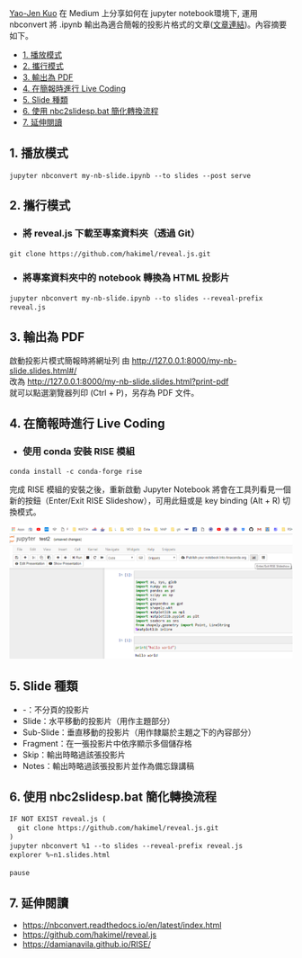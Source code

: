  [Yao-Jen Kuo](https://medium.com/@tonykuoyj) 在 Medium 上分享如何在 jupyter notebook環境下, 運用 nbconvert 將 .ipynb 輸出為適合簡報的投影片格式的文章([文章連結](https://medium.com/pyradise/jupyter-notebook-tricks-slideshows-a057a39c0a23))。內容摘要如下。


- [1. 播放模式](#1-%E6%92%AD%E6%94%BE%E6%A8%A1%E5%BC%8F)
- [2. 攜行模式](#2-%E6%94%9C%E8%A1%8C%E6%A8%A1%E5%BC%8F)
- [3. 輸出為 PDF](#3-%E8%BC%B8%E5%87%BA%E7%82%BA-pdf)
- [4. 在簡報時進行 Live Coding](#4-%E5%9C%A8%E7%B0%A1%E5%A0%B1%E6%99%82%E9%80%B2%E8%A1%8C-live-coding)
- [5. Slide 種類](#5-slide-%E7%A8%AE%E9%A1%9E)
- [6. 使用 nbc2slidesp.bat 簡化轉換流程](#6-%E4%BD%BF%E7%94%A8-nbc2slidespbat-%E7%B0%A1%E5%8C%96%E8%BD%89%E6%8F%9B%E6%B5%81%E7%A8%8B)
- [7. 延伸閱讀](#7-%E5%BB%B6%E4%BC%B8%E9%96%B1%E8%AE%80)


## 1. 播放模式
```
jupyter nbconvert my-nb-slide.ipynb --to slides --post serve
```


## 2. 攜行模式
* ### 將 reveal.js 下載至專案資料夾（透過 Git）
```
git clone https://github.com/hakimel/reveal.js.git
```
* ### 將專案資料夾中的 notebook 轉換為 HTML 投影片
```      
jupyter nbconvert my-nb-slide.ipynb --to slides --reveal-prefix reveal.js
```


## 3. 輸出為 PDF

啟動投影片模式簡報時將網址列
由 http://127.0.0.1:8000/my-nb-slide.slides.html#/   
改為 http://127.0.0.1:8000/my-nb-slide.slides.html?print-pdf   
就可以點選瀏覽器列印 (Ctrl + P)，另存為 PDF 文件。


## 4. 在簡報時進行 Live Coding
* ### 使用 conda 安裝 RISE 模組
```
conda install -c conda-forge rise
```   
完成 RISE 模組的安裝之後，重新啟動 Jupyter Notebook 將會在工具列看見一個新的按鈕（Enter/Exit RISE Slideshow），可用此鈕或是 key binding (Alt + R) 切換模式。

<!-- ![RISE_Slideshow.PNG](RISE_Slideshow.PNG =400x) -->

<center>
<img src="RISE_Slideshow.PNG">
</center>

## 5. Slide 種類
* -：不分頁的投影片
* Slide：水平移動的投影片（用作主題部分）
* Sub-Slide：垂直移動的投影片（用作隸屬於主題之下的內容部分）
* Fragment：在一張投影片中依序顯示多個儲存格
* Skip：輸出時略過該張投影片
* Notes：輸出時略過該張投影片並作為備忘錄講稿


## 6. 使用 nbc2slidesp.bat 簡化轉換流程
```{cmd}
IF NOT EXIST reveal.js (
  git clone https://github.com/hakimel/reveal.js.git
)
jupyter nbconvert %1 --to slides --reveal-prefix reveal.js
explorer %~n1.slides.html

pause
```

## 7. 延伸閱讀
* https://nbconvert.readthedocs.io/en/latest/index.html
* https://github.com/hakimel/reveal.js
* https://damianavila.github.io/RISE/